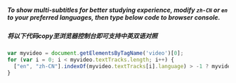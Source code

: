 ##### To show multi-subtitles for better studying experience, modify `zh-CN` or `en` to your preferred languages, then type below code to browser console. 
##### 将以下代码copy至浏览器控制台即可支持中英双语对照

```javascript
var myvideo = document.getElementsByTagName('video')[0];
for (var i = 0; i < myvideo.textTracks.length; i++) {
  ["en", "zh-CN"].indexOf(myvideo.textTracks[i].language) > -1 ? myvideo.textTracks[i].mode = "showing" : myvideo.textTracks[i].mode = "hidden";
}
```
